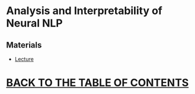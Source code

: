 # Analysis and Interpretability of Neural NLP 

## Materials

* [Lecture](https://github.com/robertlakatos/natural-language-processing/blob/master/Analysis%20and%20Interpretability%20of%20Neural%20NLP/cs224n-2020-lecture20-interpretability.pdf)

# [BACK TO THE TABLE OF CONTENTS](https://github.com/robertlakatos/natural-language-processing/blob/master/README.md)